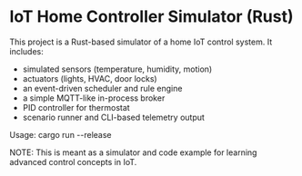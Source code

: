 IoT Home Controller Simulator (Rust)
===================================

This project is a Rust-based simulator of a home IoT control system.
It includes:
- simulated sensors (temperature, humidity, motion)
- actuators (lights, HVAC, door locks)
- an event-driven scheduler and rule engine
- a simple MQTT-like in-process broker
- PID controller for thermostat
- scenario runner and CLI-based telemetry output

Usage:
  cargo run --release

NOTE:
This is meant as a simulator and code example for learning advanced control concepts in IoT.
